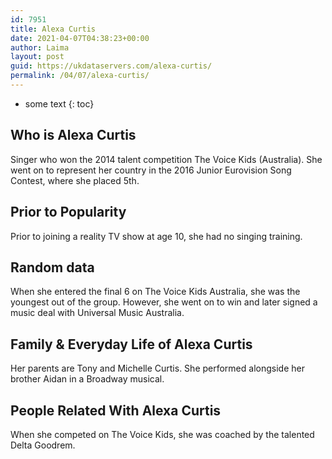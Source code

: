 ```yaml
---
id: 7951
title: Alexa Curtis
date: 2021-04-07T04:38:23+00:00
author: Laima
layout: post
guid: https://ukdataservers.com/alexa-curtis/
permalink: /04/07/alexa-curtis/
---
```


* some text
{: toc}


## Who is Alexa Curtis
                  
                  
                  
Singer who won the 2014 talent competition The Voice Kids (Australia). She went on to represent her country in the 2016 Junior Eurovision Song Contest, where she placed 5th.
                  
              
            
              
            
                
                
                
## Prior to Popularity
                  
                  
                  
Prior to joining a reality TV show at age 10, she had no singing training.
                  
              
            
              
            
                
                
                
## Random data
                  
                  
                  
When she entered the final 6 on The Voice Kids Australia, she was the youngest out of the group. However, she went on to win and later signed a music deal with Universal Music Australia.
                  
              
            
              
            
                
                
                
## Family & Everyday Life of Alexa Curtis
                  
                  
                  
Her parents are Tony and Michelle Curtis. She performed alongside her brother Aidan in a Broadway musical.
                  
              
            
              
            
                
                
                
## People Related With Alexa Curtis
                  
                  
                  
When she competed on The Voice Kids, she was coached by the talented Delta Goodrem.
                  
              
            
              
            
                
              
            
              
              
            
            
              
            
          
          
          